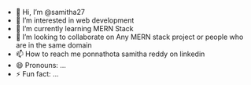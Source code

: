 - 👋 Hi, I’m @samitha27
- 👀 I’m interested in web development
- 🌱 I’m currently learning MERN Stack
- 💞️ I’m looking to collaborate on Any MERN stack project or people who are in the same domain
- 📫 How to reach me ponnathota samitha reddy on linkedin
- 😄 Pronouns: ...
- ⚡ Fun fact: ...

<!---
samitha27/samitha27 is a ✨ special ✨ repository because its `README.md` (this file) appears on your GitHub profile.
You can click the Preview link to take a look at your changes.
--->
